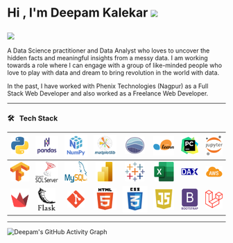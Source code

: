 <h1>Hi , I'm Deepam Kalekar <img src="https://media.giphy.com/media/hvRJCLFzcasrR4ia7z/giphy.gif" width="35"> 
</h1>
<a href="https://github.com/DenverCoder1/readme-typing-svg"><img src="https://readme-typing-svg.herokuapp.com?lines=Data+Analysis;Data+Science;Machine+Learning;Always%20learning%20new%20things&width=500&height=30" style="margin-top:10px; "></a>
<p>A Data Science practitioner and Data Analyst who loves to uncover the hidden facts and meaningful insights from a messy data. 
I am working towards a role where I can engage with a group of like-minded people who love to play with data and dream to bring revolution in the world with data.</p>
<p>In the past, I have worked with Phenix Technologies (Nagpur) as a Full Stack Web Developer and also worked as a Freelance Web Developer.</p>

<hr>

### 🛠 &nbsp; Tech Stack

|<img src="https://github.com/deepamkalekar/deepamkalekar/blob/master/python.png" width=40> | <img src="https://github.com/deepamkalekar/deepamkalekar/blob/master/pandas_585.png" width="55" height="45"> | <img src="https://github.com/deepamkalekar/deepamkalekar/blob/master/numpy.png" width="60"> | <img src="https://github.com/deepamkalekar/deepamkalekar/blob/master/matplotlib.png" width="60" height="50"> | <img src="https://github.com/deepamkalekar/deepamkalekar/blob/master/sea.png" width="45" height="40"> | <img src="https://github.com/deepamkalekar/deepamkalekar/blob/master/sklear.png" width="50" height="45"> | <img src="https://github.com/deepamkalekar/deepamkalekar/blob/master/PyCharm_Icon.png" width="40"> | <img src="https://github.com/deepamkalekar/deepamkalekar/blob/master/jupyter.png" width="40">  |
|:-:|:-:|:-:|:-:|:-:|:-:|:-:|:-:|
|<img src="https://github.com/deepamkalekar/deepamkalekar/blob/master/Tensorflow_logo.png" width="45" height="45">  | <img src="https://github.com/deepamkalekar/deepamkalekar/blob/master/SQL_Server.png" width="60" height="50"> | <img src="https://github.com/deepamkalekar/deepamkalekar/blob/master/MySQL1.png" width="60" height="50"> | <img src="https://github.com/deepamkalekar/deepamkalekar/blob/master/Power_BI.png" width="45" height="45"> | <img src="https://github.com/deepamkalekar/deepamkalekar/blob/master/tableau.png" width="45" height="45"> | <img src="https://github.com/deepamkalekar/deepamkalekar/blob/master/excel.png" width="45" height="45"> | <img src="https://github.com/deepamkalekar/deepamkalekar/blob/master/DAX.png" width="40"> | <img src="https://github.com/deepamkalekar/deepamkalekar/blob/master/aws.png" width="45" /> | <img src="https://github.com/deepamkalekar/deepamkalekar/blob/master/PHP.png" width="50" >|:-:|:-:|:-:|:-:|:-:|:-:|:-:|:-:|:-:|
|<img src="https://github.com/deepamkalekar/deepamkalekar/blob/master/streamlit.png" width="50" height="50"> | <img src="https://github.com/deepamkalekar/deepamkalekar/blob/master/flask.png" width="40"> | <img src="https://github.com/deepamkalekar/deepamkalekar/blob/master/Git.png" width="40"> | <img src="https://github.com/deepamkalekar/deepamkalekar/blob/master/html5.png" width="55" height="50"> | <img src="https://github.com/deepamkalekar/deepamkalekar/blob/master/css3.png" width="65" height="60"> | <img src="https://github.com/deepamkalekar/deepamkalekar/blob/master/javascript.png" width="55" height="50"> | <img src="https://github.com/deepamkalekar/deepamkalekar/blob/master/bootstrap.png" width="50" height="50"> | <img src="https://github.com/deepamkalekar/deepamkalekar/blob/master/Laravel.png" width="40"> | <img src="https://github.com/deepamkalekar/deepamkalekar/blob/master/Bitbucket.png" width="40"> | <img src="https://github.com/deepamkalekar/deepamkalekar/blob/master/kaggle.png" width="40"> | <img src="https://github.com/deepamkalekar/deepamkalekar/blob/master/heroku.png" width="40"> |


<hr>

![Deepam's GitHub Activity Graph](https://activity-graph.herokuapp.com/graph?username=deepamkalekar&theme=react-dark)





